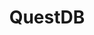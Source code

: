 ---
title: QuestDB
categories:
  - database
docs:
  - id: java
    url: https://www.testcontainers.org/modules/databases/questdb/
    example: |
      ```
      ```
description: |
  A relational database management system
---